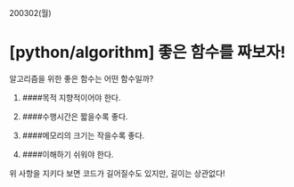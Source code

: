 

200302(월)

# [python/algorithm] 좋은 함수를 짜보자!

알고리즘을 위한 좋은 함수는 어떤 함수일까?



1. ####목적 지향적이어야 한다.

2. ####수행시간은 짧을수록 좋다.

3. ####메모리의 크기는 작을수록 좋다.

4. ####이해하기 쉬워야 한다.



위 사항을 지키다 보면 코드가 길어질수도 있지만, 길이는 상관없다!